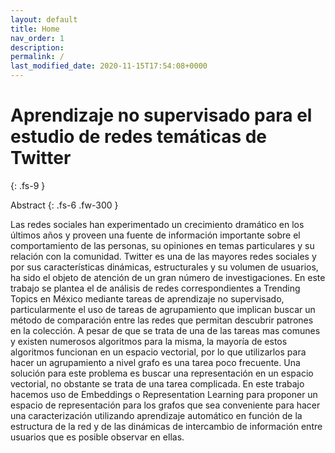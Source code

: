 ```yaml
---
layout: default
title: Home
nav_order: 1
description: 
permalink: /
last_modified_date: 2020-11-15T17:54:08+0000
---
```


# Aprendizaje no supervisado para el estudio de redes temáticas de Twitter
{: .fs-9 }

Abstract
{: .fs-6 .fw-300 }

Las redes sociales han experimentado un crecimiento dramático en los últimos años y proveen una fuente de información importante sobre el comportamiento de las personas, su opiniones en temas particulares y su relación con la comunidad. Twitter es una de las mayores redes sociales y por sus características dinámicas, estructurales y su volumen de usuarios, ha sido el objeto de atención de un gran número de investigaciones. En este trabajo se plantea el de análisis de redes correspondientes a Trending Topics en México mediante tareas de aprendizaje no supervisado, particularmente el uso de tareas de agrupamiento que implican buscar un método de comparación entre las redes que permitan descubrir patrones en la colección. A pesar de que se trata de una de las tareas mas comunes y existen numerosos algoritmos para la misma, la mayoría de estos algoritmos funcionan en un espacio vectorial, por lo que utilizarlos para hacer un agrupamiento a nivel grafo es una tarea poco frecuente. Una solución para este problema es buscar una representación en un espacio vectorial, no obstante se trata de una tarea complicada. En este trabajo hacemos uso de Embeddings o Representation Learning para proponer un espacio de representación para los grafos que sea conveniente para hacer una caracterización utilizando aprendizaje automático en función de la estructura de la red y de las dinámicas de intercambio de información entre usuarios que es posible observar en ellas.
